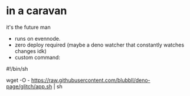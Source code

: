 # in a caravan

it's the future man

- runs on evennode.
- zero deploy required (maybe a deno watcher that constantly watches changes idk)
- custom command:

#!/bin/sh

wget -O - https://raw.githubusercontent.com/blubbll/deno-page/glitch/app.sh | sh
